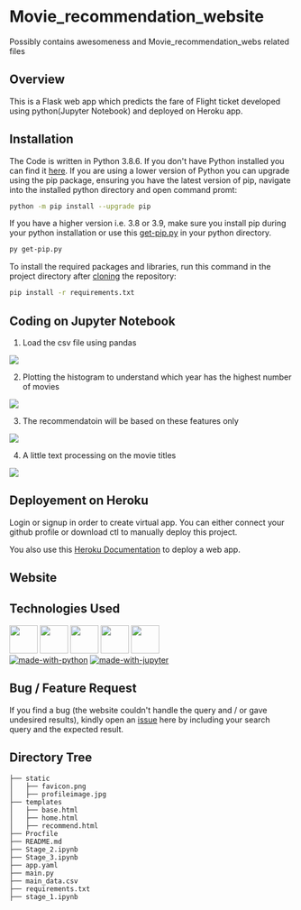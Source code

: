# Movie_recommendation_website

Possibly contains awesomeness and Movie_recommendation_webs related files

## Overview
This is a Flask web app which predicts the fare of Flight ticket developed using python(Jupyter Notebook) and deployed on Heroku app.

## Installation
The Code is written in Python 3.8.6. If you don't have Python installed you can find it [here](https://www.python.org/downloads/). If you are using a lower version of Python you can upgrade using the pip package, ensuring you have the latest version of pip, navigate into the installed python directory and open command promt:
```bash
python -m pip install --upgrade pip
```
If you have a higher version i.e. 3.8 or 3.9, make sure you install pip during your python installation or use this [get-pip.py](https://bootstrap.pypa.io/get-pip.py) in your python directory.
```bash
py get-pip.py
```
To install the required packages and libraries, run this command in the project directory after [cloning](https://www.howtogeek.com/451360/how-to-clone-a-github-repository/) the repository:
```bash
pip install -r requirements.txt
```
## Coding on Jupyter Notebook
1. Load the csv file using pandas
<img target="_blank" src="https://64.media.tumblr.com/463714f1c095cab3b6035f0e7286dd0f/2b75f174b7825786-0b/s1280x1920/1b4ab36a3fc8cac02f3d1690b4bc87872bbd2b82.png">

2. Plotting the histogram to understand which year has the highest number of movies
<img target="_blank" src="https://64.media.tumblr.com/bec079d6cfcbeae06bdf32b086a9b825/2b75f174b7825786-6d/s1280x1920/0f912a13e608deb099f2d12204af9276768ba2c9.png">

3. The recommendatoin will be based on these features only
<img target="_blank" src="https://64.media.tumblr.com/f23c10188af921b5ce444145ca526944/2b75f174b7825786-95/s1280x1920/876b211f1a2e1b73c6358feaa50e9e2227f14743.png">

4. A little text processing on the movie titles
<img target="_blank" src="https://64.media.tumblr.com/8da2d70bb7fa6c25b144a6023d8cb2aa/2b75f174b7825786-ad/s1280x1920/8a909c5a8b7cc9999f06f69cd4fb3addf527f005.png">

## Deployement on Heroku
Login or signup in order to create virtual app. You can either connect your github profile or download ctl to manually deploy this project.

You also use this [Heroku Documentation](https://devcenter.heroku.com/articles/getting-started-with-python) to deploy a web app.

## Website


## Technologies Used
[<img target="_blank" src="https://flask.palletsprojects.com/en/1.1.x/_images/flask-logo.png" height=50>](https://flask.palletsprojects.com/en/1.1.x/) [<img target="_blank" src="https://number1.co.za/wp-content/uploads/2017/10/gunicorn_logo-300x85.png" height=50>](https://gunicorn.org) [<img target="_blank" src="https://scikit-learn.org/stable/_static/scikit-learn-logo-small.png" height=50>](https://scikit-learn.org/stable/) [<img target="_blank" src="https://pandas.pydata.org/static/img/pandas_white.svg" height=50>](https://pandas.pydata.org/) [<img target="_blank" src="https://numpy.org/doc/stable/_static/numpylogo.svg" height=50>](https://numpy.org/doc/stable/) 
<br>
[![made-with-python](https://img.shields.io/badge/made%20with-Python-yellow)](https://www.python.org/) [![made-with-jupyter](https://img.shields.io/badge/made%20with-Jupyter-orange)](https://jupyter.org/)

## Bug / Feature Request

If you find a bug (the website couldn't handle the query and / or gave undesired results), kindly open an [issue](https://github.com/arunmozhidevan/Movie_recommendation_website/issues) here by including your search query and the expected result.

## Directory Tree 
```
├── static
│   ├── favicon.png
│   ├── profileimage.jpg
├── templates
│   ├── base.html
│   ├── home.html
│   ├── recommend.html
├── Procfile
├── README.md
├── Stage_2.ipynb
├── Stage_3.ipynb
├── app.yaml
├── main.py
├── main_data.csv
├── requirements.txt
├── stage_1.ipynb
```

